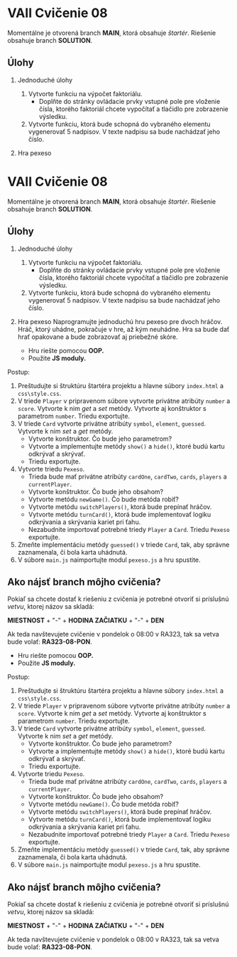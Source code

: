 # VAII Cvičenie 08

Momentálne je otvorená branch __MAIN__, ktorá obsahuje _štartér_. Riešenie obsahuje branch  __SOLUTION__.

## Úlohy

1. Jednoduché úlohy
   1. Vytvorte funkciu na výpočet faktoriálu.
      * Doplňte do stránky ovládacie prvky vstupné pole pre vloženie čísla, ktorého faktoriál chcete vypočítať a
        tlačidlo pre zobrazenie výsledku.
   2. Vytvorte funkciu, ktorá bude schopná do vybraného elementu vygenerovať 5 nadpisov. V texte nadpisu sa bude
      nachádzať jeho číslo.


2. Hra pexeso
# VAII Cvičenie 08

Momentálne je otvorená branch __MAIN__, ktorá obsahuje _štartér_. Riešenie obsahuje branch  __SOLUTION__.

## Úlohy

1. Jednoduché úlohy
   1. Vytvorte funkciu na výpočet faktoriálu.
      * Doplňte do stránky ovládacie prvky vstupné pole pre vloženie čísla, ktorého faktoriál chcete vypočítať a
        tlačidlo pre zobrazenie výsledku.
   2. Vytvorte funkciu, ktorá bude schopná do vybraného elementu vygenerovať 5 nadpisov. V texte nadpisu sa bude
      nachádzať jeho číslo.


2. Hra pexeso
   Naprogramujte jednoduchú hru pexeso pre dvoch hráčov. Hráč, ktorý uhádne, pokračuje v hre, až kým neuhádne. Hra sa bude dať hrať
   opakovane a bude zobrazovať aj priebežné skóre.
   * Hru riešte pomocou __OOP.__
   * Použite __JS moduly.__

Postup:
1. Preštudujte si štruktúru štartéra projektu a hlavne súbory `index.html` a `css\style.css`.
2. V triede `Player` v pripravenom súbore vytvorte privátne atribúty `number` a `score`. Vytvorte k nim _get_ a _set_
   metódy. Vytvorte aj konštruktor s parametrom `number`. Triedu exportujte.
3. V triede `Card` vytvorte privátne atribúty `symbol`, `element`, `guessed`. Vytvorte k nim _set_ a _get_ metódy.
   * Vytvorte konštruktor. Čo bude jeho parametrom?
   * Vytvorte a implementujte metódy `show()` a `hide()`, ktoré budú kartu odkrývať a skrývať.
   * Triedu exportujte.
4. Vytvorte triedu `Pexeso`.
   * Trieda bude mať privátne atribúty `cardOne`, `cardTwo`, `cards`, `players` a `currentPlayer`.
   * Vytvorte konštruktor. Čo bude jeho obsahom?
   * Vytvorte metódu `newGame()`. Čo bude metóda robiť?
   * Vytvorte metódu `switchPlayers()`, ktorá bude prepínať hráčov.
   * Vytvorte metódu `turnCard()`, ktorá bude implementovať logiku odkrývania a skrývania kariet pri ťahu.
   * Nezabudnite importovať potrebné triedy `Player` a `Card`. Triedu `Pexeso` exportujte.
5. Zmeňte implementáciu metódy `guessed()` v triede `Card`, tak, aby správne zaznamenala, či bola karta uhádnutá.
6. V súbore `main.js` naimportujte modul `pexeso.js` a hru spustite.


## Ako nájsť branch môjho cvičenia?

Pokiaľ sa chcete dostať k riešeniu z cvičenia je potrebné otvoriť si príslušnú _vetvu_, ktorej názov sa skladá:

__MIESTNOST__ + "-" + __HODINA ZAČIATKU__ + "-" + __DEN__

Ak teda navštevujete cvičenie v pondelok o 08:00 v RA323, tak sa vetva bude volať: __RA323-08-PON__.
   * Hru riešte pomocou __OOP.__
   * Použite __JS moduly.__

Postup:
1. Preštudujte si štruktúru štartéra projektu a hlavne súbory `index.html` a `css\style.css`.
2. V triede `Player` v pripravenom súbore vytvorte privátne atribúty `number` a `score`. Vytvorte k nim _get_ a _set_ 
   metódy. Vytvorte aj konštruktor s parametrom `number`. Triedu exportujte.
3. V triede `Card` vytvorte privátne atribúty `symbol`, `element`, `guessed`. Vytvorte k nim _set_ a _get_ metódy.
   * Vytvorte konštruktor. Čo bude jeho parametrom?
   * Vytvorte a implementujte metódy `show()` a `hide()`, ktoré budú kartu odkrývať a skrývať.
   * Triedu exportujte.
4. Vytvorte triedu `Pexeso`.
   * Trieda bude mať privátne atribúty `cardOne`, `cardTwo`, `cards`, `players` a `currentPlayer`.
   * Vytvorte konštruktor. Čo bude jeho obsahom?
   * Vytvorte metódu `newGame()`. Čo bude metóda robiť?
   * Vytvorte metódu `switchPlayers()`, ktorá bude prepínať hráčov.
   * Vytvorte metódu `turnCard()`, ktorá bude implementovať logiku odkrývania a skrývania kariet pri ťahu.
   * Nezabudnite importovať potrebné triedy `Player` a `Card`. Triedu `Pexeso` exportujte.
5. Zmeňte implementáciu metódy `guessed()` v triede `Card`, tak, aby správne zaznamenala, či bola karta uhádnutá.
6. V súbore `main.js` naimportujte modul `pexeso.js` a hru spustite.


## Ako nájsť branch môjho cvičenia?

Pokiaľ sa chcete dostať k riešeniu z cvičenia je potrebné otvoriť si príslušnú _vetvu_, ktorej názov sa skladá:

__MIESTNOST__ + "-" + __HODINA ZAČIATKU__ + "-" + __DEN__

Ak teda navštevujete cvičenie v pondelok o 08:00 v RA323, tak sa vetva bude volať: __RA323-08-PON__.